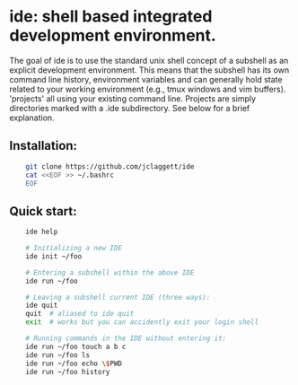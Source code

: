 # ide: shell based integrated development environment.

The goal of ide is to use the standard unix shell concept of a subshell as an
explicit development environment. This means that the subshell has its own
command line history, environment variables and can generally hold state
related to your working environment (e.g., tmux windows and vim buffers).
'projects' all using your existing command line. Projects are simply
directories marked with a .ide subdirectory. See below for a brief explanation.

## Installation:
```bash
    git clone https://github.com/jclaggett/ide
    cat <<EOF >> ~/.bashrc
    EOF
```

## Quick start:

```bash
    ide help

    # Initializing a new IDE
    ide init ~/foo

    # Entering a subshell within the above IDE
    ide run ~/foo

    # Leaving a subshell current IDE (three ways):
    ide quit
    quit  # aliased to ide quit
    exit  # works but you can accidently exit your login shell

    # Running commands in the IDE without entering it:
    ide run ~/foo touch a b c
    ide run ~/foo ls
    ide run ~/foo echo \$PWD
    ide run ~/foo history
```
